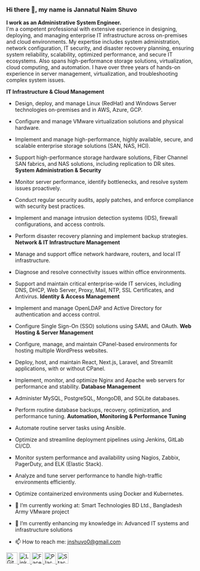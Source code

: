 ### Hi there 👋, my name is Jannatul Naim Shuvo

**I work as an Administrative System Engineer.**  
I'm a competent professional with extensive experience in designing, deploying, and managing enterprise IT infrastructure across on-premises and cloud environments. My expertise includes system administration, network configuration, IT security, and disaster recovery planning, ensuring system reliability, scalability, optimized performance, and secure IT ecosystems. Also spans high-performance storage solutions, virtualization, cloud computing, and automation. I have over three years of hands-on experience in server management, virtualization, and troubleshooting complex system issues.

**IT Infrastructure & Cloud Management**  
- Design, deploy, and manage Linux (RedHat) and Windows Server technologies on-premises and in AWS, Azure, GCP.
- Configure and manage VMware virtualization solutions and physical hardware.
- Implement and manage high-performance, highly available, secure, and scalable enterprise storage solutions (SAN, NAS, HCI).
- Support high-performance storage hardware solutions, Fiber Channel SAN fabrics, and NAS solutions, including replication to DR sites.
**System Administration & Security**  
- Monitor server performance, identify bottlenecks, and resolve system issues proactively.
- Conduct regular security audits, apply patches, and enforce compliance with security best practices.
- Implement and manage intrusion detection systems (IDS), firewall configurations, and access controls.
- Perform disaster recovery planning and implement backup strategies.
**Network & IT Infrastructure Management**  
- Manage and support office network hardware, routers, and local IT infrastructure.
- Diagnose and resolve connectivity issues within office environments.
- Support and maintain critical enterprise-wide IT services, including DNS, DHCP, Web Server, Proxy, Mail, NTP, SSL Certificates, and Antivirus.
**Identity & Access Management**  
- Implement and manage OpenLDAP and Active Directory for authentication and access control.
- Configure Single Sign-On (SSO) solutions using SAML and OAuth.
**Web Hosting & Server Management**  
- Configure, manage, and maintain CPanel-based environments for hosting multiple WordPress websites.
- Deploy, host, and maintain React, Next.js, Laravel, and Streamlit applications, with or without CPanel.
- Implement, monitor, and optimize Nginx and Apache web servers for performance and stability.
**Database Management**  
- Administer MySQL, PostgreSQL, MongoDB, and SQLite databases.
- Perform routine database backups, recovery, optimization, and performance tuning.
**Automation, Monitoring & Performance Tuning**  
- Automate routine server tasks using Ansible.
- Optimize and streamline deployment pipelines using Jenkins, GitLab CI/CD.
- Monitor system performance and availability using Nagios, Zabbix, PagerDuty, and ELK (Elastic Stack).
- Analyze and tune server performance to handle high-traffic environments efficiently.
- Optimize containerized environments using Docker and Kubernetes.


- 🔭 I’m currently working at: Smart Technologies BD Ltd., Bangladesh Army VMware project
- 🌱 I’m currently enhancing my knowledge in: Advanced IT systems and infrastructure solutions
- 📫 How to reach me: jnshuvo0@gmail.com

<a href="https://github.com/Jnshuvo">
  <img src="https://github.com/user-attachments/assets/579e21d8-3fb2-4520-a265-11919d6bab70" alt="GitHub" width="30"/>
</a>

<a href="https://www.linkedin.com/in/jnshuvo/">
  <img src="https://github.com/user-attachments/assets/ddfdcd85-1a46-4578-8125-963d30395fc3" alt="LinkedIn" width="30"/>
</a>

<a href="https://www.facebook.com/jn.shuvo.62">
  <img src="https://github.com/user-attachments/assets/4d0cbb7f-68f5-478f-a7d6-60ac0cc0e4f0" alt="Facebook" width="30"/>
</a>

<a href="https://www.example.com">
  <img src="https://github.com/user-attachments/assets/bf324a62-bcce-424b-a97d-e368c9971a73" alt="Placeholder Image" width="30"/>
</a>

<a href="https://stackoverflow.com/">
  <img src="https://github.com/user-attachments/assets/f7c75182-0d0f-43bc-8807-f6f0f70cc03b" alt="StackOverflow" width="30"/>
</a>






